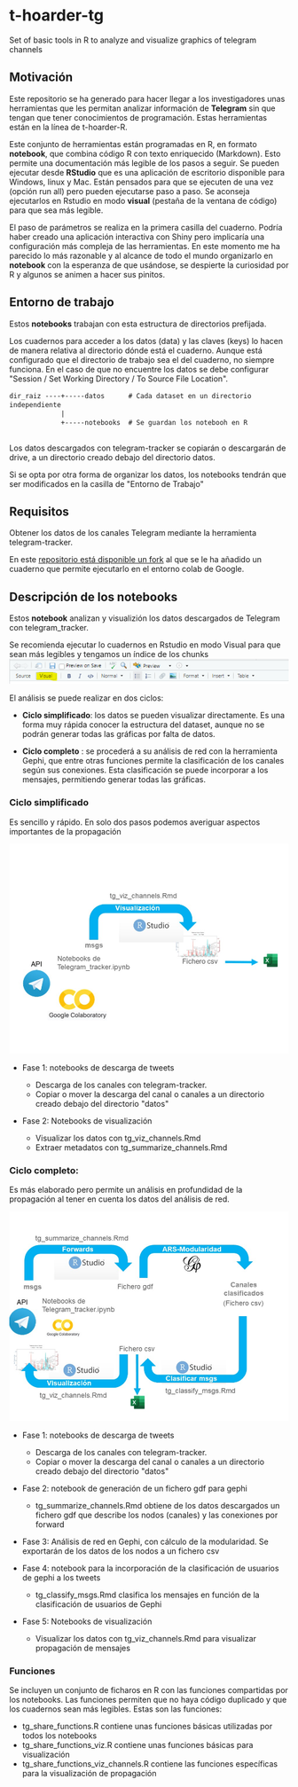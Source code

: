 # t-hoarder-tg
Set of basic tools in R to analyze and visualize graphics of telegram channels
## Motivación

Este repositorio se ha generado para hacer llegar a los investigadores unas herramientas que les permitan analizar información de **Telegram** sin que tengan que tener conocimientos de programación. Estas herramientas están en la línea de t-hoarder-R.

Este conjunto de herramientas están programadas en R, en formato **notebook**, que combina código R con texto enriquecido (Markdown). Esto permite una documentación más legible de los pasos a seguir. Se pueden ejecutar desde **RStudio** que es una aplicación de escritorio disponible para Windows, linux y Mac. Están pensados para que se ejecuten de una vez (opción run all) pero pueden ejecutarse paso a paso. Se aconseja ejecutarlos en Rstudio en modo **visual** (pestaña de la ventana de código) para que sea más legible.

El paso de parámetros se realiza en la primera casilla del cuaderno. Podría haber creado una aplicación interactiva con Shiny pero implicaría una configuración más compleja de las herramientas. En este momento me ha parecido lo más razonable y al alcance de todo el mundo organizarlo en **notebook** con la esperanza de que usándose, se despierte la curiosidad por R y algunos se animen a hacer sus pinitos.

## Entorno de trabajo

Estos **notebooks** trabajan con esta estructura de directorios prefijada.

Los cuadernos para acceder a los datos (data) y las claves (keys) lo hacen de manera relativa al directorio dónde está el cuaderno. Aunque está configurado que el directorio de trabajo sea el del cuaderno, no siempre funciona. En el caso de que no encuentre los datos se debe configurar "Session / Set Working Directory / To Source File Location".

```         
dir_raiz ----+-----datos      # Cada dataset en un directorio independiente
             |
             +-----notebooks  # Se guardan los notebooh en R
      
```

Los datos descargados con telegram-tracker se copiarán o descargarán de drive, a un directorio creado debajo del directorio datos.

Si se opta por otra forma de organizar los datos, los notebooks tendrán que ser modificados en la casilla de "Entorno de Trabajo"

## Requisitos

Obtener los datos de los canales Telegram mediante la herramienta telegram-tracker.

En este [repositorio está disponible un fork](https://github.com/congosto/telegram-tracker-t-hoarder_tg) al que se le ha añadido un cuaderno que permite ejecutarlo en el entorno colab de Google.

## Descripción de los notebooks

Estos **notebook** analizan y visualizión los datos descargados de Telegram con telegram_tracker.

Se recomienda ejecutar lo cuadernos en Rstudio en modo Visual para que sean más legibles y tengamos un índice de los chunks ![modo visual](https://github.com/congosto/congosto.github.io/raw/master/modo_visual.png)

El análisis se puede realizar en dos ciclos:

-   **Ciclo simplificado**: los datos se pueden visualizar directamente. Es una forma muy rápida conocer la estructura del dataset, aunque no se podrán generar todas las gráficas por falta de datos.

-   **Ciclo completo** : se procederá a su análisis de red con la herramienta Gephi, que entre otras funciones permite la clasificación de los canales según sus conexiones. Esta clasificación se puede incorporar a los mensajes, permitiendo generar todas las gráficas.

### Ciclo simplificado

Es sencillo y rápido. En solo dos pasos podemos averiguar aspectos importantes de la propagación

![Ciclo Análisis simplificado](https://github.com/congosto/congosto.github.io/raw/master/ciclo_simplificado_t-hoarder-tg.JPG)

-   Fase 1: notebooks de descarga de tweets

    -   Descarga de los canales con telegram-tracker.
    -   Copiar o mover la descarga del canal o canales a un directorio creado debajo del directorio "datos"

-   Fase 2: Notebooks de visualización

    -   Visualizar los datos con tg_viz_channels.Rmd
    -   Extraer metadatos con tg_summarize_channels.Rmd

### Ciclo completo:

Es más elaborado pero permite un análisis en profundidad de la propagación al tener en cuenta los datos del análisis de red.

![Ciclo Análisis completo](https://github.com/congosto/congosto.github.io/raw/master/ciclo_ARS__t-hoarder-tg.JPG)

-   Fase 1: notebooks de descarga de tweets

    -   Descarga de los canales con telegram-tracker.
    -   Copiar o mover la descarga del canal o canales a un directorio creado debajo del directorio "datos"

-   Fase 2: notebook de generación de un fichero gdf para gephi

    -   tg_summarize_channels.Rmd obtiene de los datos descargados un fichero gdf que describe los nodos (canales) y las conexiones por forward

-   Fase 3: Análisis de red en Gephi, con cálculo de la modularidad. Se exportarán de los datos de los nodos a un fichero csv

-   Fase 4: notebook para la incorporación de la clasificación de usuarios de gephi a los tweets

    -   tg_classify_msgs.Rmd clasifica los mensajes en función de la clasificación de usuarios de Gephi

-   Fase 5: Notebooks de visualización

    -   Visualizar los datos con tg_viz_channels.Rmd para visualizar propagación de mensajes

### Funciones

Se incluyen un conjunto de ficharos en R con las funciones compartidas por los notebooks. Las funciones permiten que no haya código duplicado y que los cuadernos sean más legibles. Estas son las funciones:

-   tg_share_functions.R contiene unas funciones básicas utilizadas por todos los notebooks
-   tg_share_functions_viz.R contiene unas funciones básicas para visualización
-   tg_share_functions_viz_channels.R contiene las funciones específicas para la visualización de propagación

